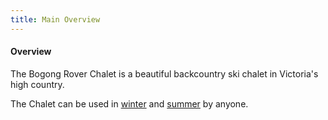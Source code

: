 ```yaml
---
title: Main Overview
---
```


#### Overview

The Bogong Rover Chalet is a beautiful backcountry ski chalet in Victoria's high
country.

The Chalet can be used in <a href='#winter' data-scroll>winter</a> and <a
href='#summer' data-scroll>summer</a> by anyone.
